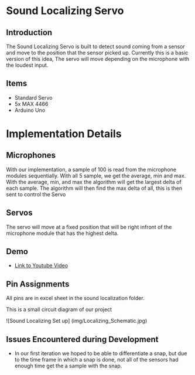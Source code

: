 # Sound Localizing Servo
## Introduction
The Sound Localizing Servo is built to detect sound coming from a sensor and move to the position that the sensor picked up. Currently this is a basic version of this idea, The servo will move depending on the microphone with the loudest input. 

## Items
- Standard Servo
- 5x MAX 4466
- Arduino Uno

# Implementation Details
## Microphones
With our implementation, a sample of 100 is read from the microphone modules sequentially. With all 5 sample, we get the average, min and max. With the average, min, and max the algorithm will get the largest delta of each sample. The algorithm will then find the max delta of all, this is then sent to control the Servo
## Servos
The servo will move at a fixed position that will be right infront of the microphone module that has the highest delta. 
## Demo
- [Link to Youtube Video]()
## Pin Assignments
All pins are in excel sheet in the sound localization folder. 

This is a small circuit diagram of our project

![Sound Localizing Set up] (img/Localizing_Schematic.jpg)


## Issues Encountered during Development
- In our first iteration we hoped to be able to differentiate a snap, but due to the time frame in which a snap is done, not all of the sensors had enough time get the a sample with the snap.
